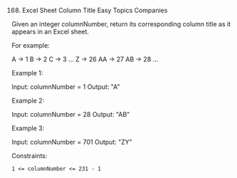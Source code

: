 168. Excel Sheet Column Title
Easy
Topics
Companies

Given an integer columnNumber, return its corresponding column title as it appears in an Excel sheet.

For example:

A -> 1
B -> 2
C -> 3
...
Z -> 26
AA -> 27
AB -> 28 
...

 

Example 1:

Input: columnNumber = 1
Output: "A"

Example 2:

Input: columnNumber = 28
Output: "AB"

Example 3:

Input: columnNumber = 701
Output: "ZY"

 

Constraints:

    1 <= columnNumber <= 231 - 1

